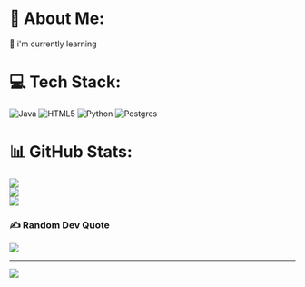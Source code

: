 # 💫 About Me:
🌱 i'm currently learning


# 💻 Tech Stack:
![Java](https://img.shields.io/badge/java-%23ED8B00.svg?style=for-the-badge&logo=openjdk&logoColor=white) ![HTML5](https://img.shields.io/badge/html5-%23E34F26.svg?style=for-the-badge&logo=html5&logoColor=white) ![Python](https://img.shields.io/badge/python-3670A0?style=for-the-badge&logo=python&logoColor=ffdd54) ![Postgres](https://img.shields.io/badge/postgres-%23316192.svg?style=for-the-badge&logo=postgresql&logoColor=white)
# 📊 GitHub Stats:
![](https://github-readme-stats.vercel.app/api?username=natanhugo2004&theme=dark&hide_border=false&include_all_commits=false&count_private=false)<br/>
![](https://github-readme-streak-stats.herokuapp.com/?user=natanhugo2004&theme=dark&hide_border=false)<br/>
![](https://github-readme-stats.vercel.app/api/top-langs/?username=natanhugo2004&theme=dark&hide_border=false&include_all_commits=false&count_private=false&layout=compact)

### ✍️ Random Dev Quote
![](https://quotes-github-readme.vercel.app/api?type=horizontal&theme=radical)

---
[![](https://visitcount.itsvg.in/api?id=natanhugo2004&icon=0&color=3)](https://visitcount.itsvg.in)

<!-- Proudly created with GPRM ( https://gprm.itsvg.in ) -->
